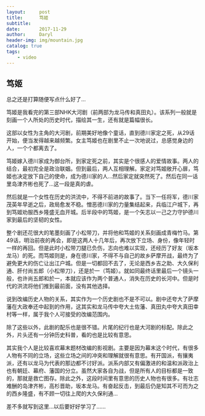 ```yaml
---
layout:     post
title:      笃姬
subtitle:   
date:       2017-11-29
author:     Daryl
header-img: img/mountain.jpg
catalog: true
tags:
    - video
---
```


## 笃姬

总之还是打算随便写点什么好了...

笃姬是我看完的第三部NHK大河剧（前两部为龙马传和真田丸）。该系列一般就是刻画一个人所处的历史时代，描绘其一生，还有就是篇幅很长。

这部以女性为主角的大河剧，前期美好地像个童话，直到德川家定之死，从29话开始，便当发得越来越频繁。女主笃姬也在剧里不止一次地说过，总感觉身边的人，一个个都离去了。

笃姬嫁入德川家成为御台所，到家定死之前，其实是个很感人的爱情故事。两人的结合，最初完全是政治联姻。但到最后，两人互相理解。家定对笃姬敞开心扉，笃姬也决定放下自己的使命，成为德川家的人...然后家定就突然死了。然后在同一话里岛津齐彬也死了...这一段是真的虐。

然后就是一个女性在历史的洪流中，不得不前进的故事了。当下一任将军，德川家茂英年早逝之后，政局愈发不稳。憎恶德川家的力量集结起来，兵临江户城下，再到笃姬劝服西乡隆盛无血开城。后半段中的笃姬，是一个矢志以一己之力守护德川家到最后的坚韧的女性。

整个剧还花很大的笔墨刻画了小松带刀，并将他和笃姬的关系刻画成青梅竹马。第49话，明治前夜的再会，即是这两人十几年后，再次放下立场、身份，像年轻时一样的再回。但是此时小松带刀腿已负伤，志向也难以实现，还经历了好友（坂本龙马）的死。而笃姬则是，身在德川家，不得不与自己的故乡萨摩开战，最终为了避免更大的伤亡让出江户城。但是一切都回不去了，无论是西乡吉之助、大久保利通、肝付尚五郎（小松带刀），还是於一（笃姬）。就如同最终话里最后一个镜头一般，也许尚五郎和於一，本就应该作为两个普通人，消失在历史的长河中。但是时代的洪流将他们推到最前面，没有其他选择。

说到改编历史人物的关系，其实作为一个历史剧也不是不可以。剧中还夸大了萨摩藩在大政奉还中起到的作用，这其实和龙马传中夸大土佐藩、真田丸中夸大真田幸村等一样，属于我个人可接受的改编范围内。

除了这些以外，此剧的配乐也是很不错。片尾的纪行也是大河剧的标配。除此之外，片头还有一分钟历史科普，看的也是比较有意思。

其实我个人是比较喜欢幕末题材改编的影视剧。主要是因为幕末这个时代，有很多人物有不同的立场，这些立场之间的冲突和理解就很有意思。有开国派，有攘夷派，还有以龙马为代表的那边都不讨好派。派系内部又有偏激进的和温和派政治上也有朝廷、幕府、藩国的分立。虽然大家各自为战，但是所有人的目标都是一致的，那就是救亡图存。除此之外，这段时间里有意思的历史人物也有很多。有壮志难酬的岛津齐彬，高杉晋助，坂本龙马。有奋起反击，到最后仍是知其不可而为之的西乡隆盛，有不顾一切往上爬的大久保利通...

差不多就写到这里...以后要好好学习了......
